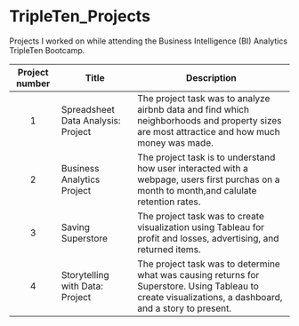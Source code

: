 # TripleTen_Projects

Projects I worked on while attending the Business Intelligence (BI) Analytics TripleTen Bootcamp.


| Project number | Title | Description |
| :-----------: | ----------- |----------- |
| 1 | Spreadsheet Data Analysis: Project | The project task was to analyze airbnb data and find which neighborhoods and property sizes are most attractice and how much money was made. |
| 2 | Business Analytics Project | The project task is to understand how user interacted with a webpage, users first purchas on a month to month,and calulate retention rates. |
| 3 | Saving Superstore | The project task was to create visualization using Tableau for profit and losses, advertising, and returned items. |
| 4 | Storytelling with Data: Project | The project task was to determine what was causing returns for Superstore. Using Tableau to create visualizations, a dashboard, and a story to present. |
